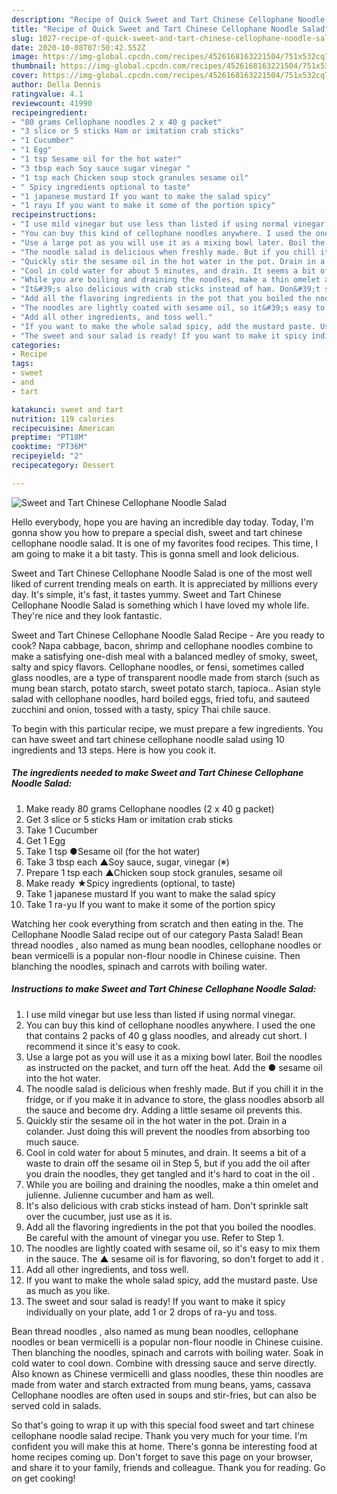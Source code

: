 ```yaml
---
description: "Recipe of Quick Sweet and Tart Chinese Cellophane Noodle Salad"
title: "Recipe of Quick Sweet and Tart Chinese Cellophane Noodle Salad"
slug: 1027-recipe-of-quick-sweet-and-tart-chinese-cellophane-noodle-salad
date: 2020-10-08T07:50:42.552Z
image: https://img-global.cpcdn.com/recipes/4526168163221504/751x532cq70/sweet-and-tart-chinese-cellophane-noodle-salad-recipe-main-photo.jpg
thumbnail: https://img-global.cpcdn.com/recipes/4526168163221504/751x532cq70/sweet-and-tart-chinese-cellophane-noodle-salad-recipe-main-photo.jpg
cover: https://img-global.cpcdn.com/recipes/4526168163221504/751x532cq70/sweet-and-tart-chinese-cellophane-noodle-salad-recipe-main-photo.jpg
author: Della Dennis
ratingvalue: 4.1
reviewcount: 41990
recipeingredient:
- "80 grams Cellophane noodles 2 x 40 g packet"
- "3 slice or 5 sticks Ham or imitation crab sticks"
- "1 Cucumber"
- "1 Egg"
- "1 tsp Sesame oil for the hot water"
- "3 tbsp each Soy sauce sugar vinegar "
- "1 tsp each Chicken soup stock granules sesame oil"
- " Spicy ingredients optional to taste"
- "1 japanese mustard If you want to make the salad spicy"
- "1 rayu If you want to make it some of the portion spicy"
recipeinstructions:
- "I use mild vinegar but use less than listed if using normal vinegar."
- "You can buy this kind of cellophane noodles anywhere. I used the one that contains 2 packs of 40 g glass noodles, and already cut short. I recommend it since it&#39;s easy to cook."
- "Use a large pot as you will use it as a mixing bowl later. Boil the noodles as instructed on the packet, and turn off the heat. Add the ● sesame oil into the hot water."
- "The noodle salad is delicious when freshly made. But if you chill it in the fridge, or if you make it in advance to store, the glass noodles absorb all the sauce and become dry. Adding a little sesame oil prevents this."
- "Quickly stir the sesame oil in the hot water in the pot. Drain in a colander. Just doing this will prevent the noodles from absorbing too much sauce."
- "Cool in cold water for about 5 minutes, and drain. It seems a bit of a waste to drain off the sesame oil in Step 5, but if you add the oil after you drain the noodles, they get tangled and it&#39;s hard to coat in the oil ."
- "While you are boiling and draining the noodles, make a thin omelet and julienne. Julienne cucumber and ham as well."
- "It&#39;s also delicious with crab sticks instead of ham. Don&#39;t sprinkle salt over the cucumber, just use as it is."
- "Add all the flavoring ingredients in the pot that you boiled the noodles. Be careful with the amount of vinegar you use. Refer to Step 1."
- "The noodles are lightly coated with sesame oil, so it&#39;s easy to mix them in the sauce. The ▲ sesame oil is for flavoring, so don&#39;t forget to add it ."
- "Add all other ingredients, and toss well."
- "If you want to make the whole salad spicy, add the mustard paste. Use as much as you like."
- "The sweet and sour salad is ready! If you want to make it spicy individually on your plate, add 1 or 2 drops of ra-yu and toss."
categories:
- Recipe
tags:
- sweet
- and
- tart

katakunci: sweet and tart 
nutrition: 119 calories
recipecuisine: American
preptime: "PT18M"
cooktime: "PT36M"
recipeyield: "2"
recipecategory: Dessert

---
```



![Sweet and Tart Chinese Cellophane Noodle Salad](https://img-global.cpcdn.com/recipes/4526168163221504/751x532cq70/sweet-and-tart-chinese-cellophane-noodle-salad-recipe-main-photo.jpg)

Hello everybody, hope you are having an incredible day today. Today, I'm gonna show you how to prepare a special dish, sweet and tart chinese cellophane noodle salad. It is one of my favorites food recipes. This time, I am going to make it a bit tasty. This is gonna smell and look delicious.

Sweet and Tart Chinese Cellophane Noodle Salad is one of the most well liked of current trending meals on earth. It is appreciated by millions every day. It's simple, it's fast, it tastes yummy. Sweet and Tart Chinese Cellophane Noodle Salad is something which I have loved my whole life. They're nice and they look fantastic.

Sweet and Tart Chinese Cellophane Noodle Salad Recipe - Are you ready to cook? Napa cabbage, bacon, shrimp and cellophane noodles combine to make a satisfying one-dish meal with a balanced medley of smoky, sweet, salty and spicy flavors. Cellophane noodles, or fensi, sometimes called glass noodles, are a type of transparent noodle made from starch (such as mung bean starch, potato starch, sweet potato starch, tapioca.. Asian style salad with cellophane noodles, hard boiled eggs, fried tofu, and sauteed zucchini and onion, tossed with a tasty, spicy Thai chile sauce.


To begin with this particular recipe, we must prepare a few ingredients. You can have sweet and tart chinese cellophane noodle salad using 10 ingredients and 13 steps. Here is how you cook it.

<!--inarticleads1-->

##### The ingredients needed to make Sweet and Tart Chinese Cellophane Noodle Salad:

1. Make ready 80 grams Cellophane noodles (2 x 40 g packet)
1. Get 3 slice or 5 sticks Ham or imitation crab sticks
1. Take 1 Cucumber
1. Get 1 Egg
1. Take 1 tsp ●Sesame oil (for the hot water)
1. Take 3 tbsp each ▲Soy sauce, sugar, vinegar (※)
1. Prepare 1 tsp each ▲Chicken soup stock granules, sesame oil
1. Make ready  ★Spicy ingredients (optional, to taste)
1. Take 1 japanese mustard If you want to make the salad spicy
1. Take 1 ra-yu If you want to make it some of the portion spicy


Watching her cook everything from scratch and then eating in the. The Cellophane Noodle Salad recipe out of our category Pasta Salad! Bean thread noodles , also named as mung bean noodles, cellophane noodles or bean vermicelli is a popular non-flour noodle in Chinese cuisine. Then blanching the noodles, spinach and carrots with boiling water. 

<!--inarticleads2-->

##### Instructions to make Sweet and Tart Chinese Cellophane Noodle Salad:

1. I use mild vinegar but use less than listed if using normal vinegar.
1. You can buy this kind of cellophane noodles anywhere. I used the one that contains 2 packs of 40 g glass noodles, and already cut short. I recommend it since it&#39;s easy to cook.
1. Use a large pot as you will use it as a mixing bowl later. Boil the noodles as instructed on the packet, and turn off the heat. Add the ● sesame oil into the hot water.
1. The noodle salad is delicious when freshly made. But if you chill it in the fridge, or if you make it in advance to store, the glass noodles absorb all the sauce and become dry. Adding a little sesame oil prevents this.
1. Quickly stir the sesame oil in the hot water in the pot. Drain in a colander. Just doing this will prevent the noodles from absorbing too much sauce.
1. Cool in cold water for about 5 minutes, and drain. It seems a bit of a waste to drain off the sesame oil in Step 5, but if you add the oil after you drain the noodles, they get tangled and it&#39;s hard to coat in the oil .
1. While you are boiling and draining the noodles, make a thin omelet and julienne. Julienne cucumber and ham as well.
1. It&#39;s also delicious with crab sticks instead of ham. Don&#39;t sprinkle salt over the cucumber, just use as it is.
1. Add all the flavoring ingredients in the pot that you boiled the noodles. Be careful with the amount of vinegar you use. Refer to Step 1.
1. The noodles are lightly coated with sesame oil, so it&#39;s easy to mix them in the sauce. The ▲ sesame oil is for flavoring, so don&#39;t forget to add it .
1. Add all other ingredients, and toss well.
1. If you want to make the whole salad spicy, add the mustard paste. Use as much as you like.
1. The sweet and sour salad is ready! If you want to make it spicy individually on your plate, add 1 or 2 drops of ra-yu and toss.


Bean thread noodles , also named as mung bean noodles, cellophane noodles or bean vermicelli is a popular non-flour noodle in Chinese cuisine. Then blanching the noodles, spinach and carrots with boiling water. Soak in cold water to cool down. Combine with dressing sauce and serve directly. Also known as Chinese vermicelli and glass noodles, these thin noodles are made from water and starch extracted from mung beans, yams, cassava Cellophane noodles are often used in soups and stir-fries, but can also be served cold in salads. 

So that's going to wrap it up with this special food sweet and tart chinese cellophane noodle salad recipe. Thank you very much for your time. I'm confident you will make this at home. There's gonna be interesting food at home recipes coming up. Don't forget to save this page on your browser, and share it to your family, friends and colleague. Thank you for reading. Go on get cooking!
